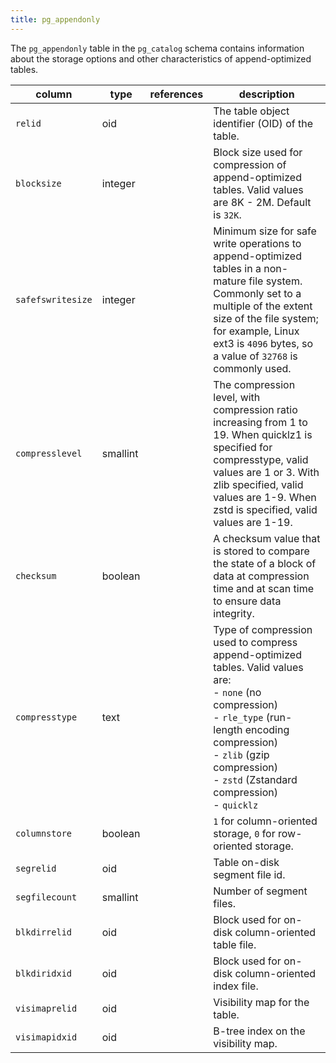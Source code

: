 ```yaml
---
title: pg_appendonly
---
```


The `pg_appendonly` table in the `pg_catalog` schema contains information about the storage options and other characteristics of append-optimized tables.

|column|type|references|description|
|------|----|----------|-----------|
|`relid`|oid| |The table object identifier \(OID\) of the table.|
| `blocksize` | integer |  | Block size used for compression of append-optimized tables. Valid values are 8K - 2M. Default is `32K`. |
| `safefswritesize` | integer| | Minimum size for safe write operations to append-optimized tables in a non-mature file system. Commonly set to a multiple of the extent size of the file system; for example, Linux ext3 is `4096` bytes, so a value of `32768` is commonly used. |
| `compresslevel`|smallint| |The compression level, with compression ratio increasing from 1 to 19. When quicklz1 is specified for compresstype, valid values are 1 or 3. With zlib specified, valid values are 1-9. When zstd is specified, valid values are 1-19. |
| `checksum`|boolean| |A checksum value that is stored to compare the state of a block of data at compression time and at scan time to ensure data integrity. |
| `compresstype`|text| |Type of compression used to compress append-optimized tables. Valid values are: <br /> - `none` (no compression)<br /> - `rle_type` (run-length encoding compression) <br />- `zlib` (gzip compression) <br />- `zstd` (Zstandard compression)<br /> - `quicklz` |
| `columnstore` | boolean |  | `1` for column-oriented storage, `0` for row-oriented storage. |
| `segrelid` | oid | |Table on-disk segment file id. |
| `segfilecount` |  smallint| |Number of segment files. |
| `blkdirrelid` | oid | |Block used for on-disk column-oriented table file. |
| `blkdiridxid` | oid | |Block used for on-disk column-oriented index file. |
| `visimaprelid` | oid | |Visibility map for the table. |
| `visimapidxid` | oid | |B-tree index on the visibility map. |
